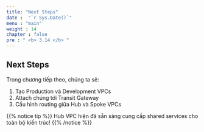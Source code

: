 ```yaml
---
title: "Next Steps"
date :  "`r Sys.Date()`" 
menu : "main"
weight : 14
chapter : false
pre : " <b> 3.14 </b> "
---
```


## Next Steps

Trong chương tiếp theo, chúng ta sẽ:
1. Tạo Production và Development VPCs
2. Attach chúng tới Transit Gateway
3. Cấu hình routing giữa Hub và Spoke VPCs

{{% notice tip %}}
Hub VPC hiện đã sẵn sàng cung cấp shared services cho toàn bộ kiến trúc!
{{% /notice %}}
